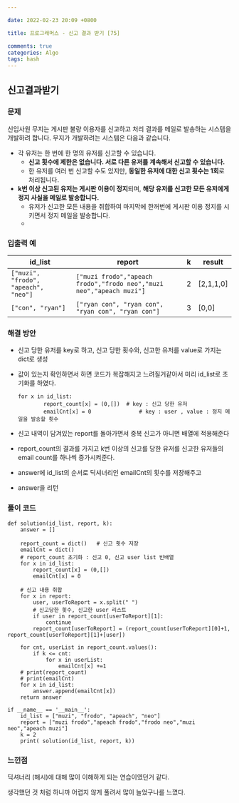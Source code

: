```yaml
---

date: 2022-02-23 20:09 +0800

title: 프로그래머스 - 신고 결과 받기 [75]

comments: true
categories: Algo
tags: hash
---
```


## 신고결과받기

### 문제

신입사원 무지는 게시판 불량 이용자를 신고하고 처리 결과를 메일로 발송하는 시스템을 개발하려 합니다. 무지가 개발하려는 시스템은 다음과 같습니다.

- 각 유저는 한 번에 한 명의 유저를 신고할 수 있습니다.
  - **신고 횟수에 제한은 없습니다. 서로 다른 유저를 계속해서 신고할 수 있습니다.**
  - 한 유저를 여러 번 신고할 수도 있지만, **동일한 유저에 대한 신고 횟수는 1회**로 처리됩니다.
- **k번 이상 신고된 유저는 게시판 이용이 정지**되며, **해당 유저를 신고한 모든 유저에게 정지 사실을 메일로 발송합니다.**
  - 유저가 신고한 모든 내용을 취합하여 마지막에 한꺼번에 게시판 이용 정지를 시키면서 정지 메일을 발송합니다.
  -

### 입출력 예

| id_list                              | report                                                               | k   | result    |
| ------------------------------------ | -------------------------------------------------------------------- | --- | --------- |
| `["muzi", "frodo", "apeach", "neo"]` | `["muzi frodo","apeach frodo","frodo neo","muzi neo","apeach muzi"]` | 2   | [2,1,1,0] |
| `["con", "ryan"]`                    | `["ryan con", "ryan con", "ryan con", "ryan con"]`                   | 3   | [0,0]     |

### 해결 방안

- 신고 당한 유저를 key로 하고, 신고 당한 횟수와, 신고한 유저를 value로 가지는 dict로 생성

- 값이 있는지 확인하면서 하면 코드가 복잡해지고 느려질거같아서 미리 id_list로 초기화를 하였다.

  ```
  for x in id_list:
          report_count[x] = (0,[])	# key : 신고 당한 유저
          emailCnt[x] = 0				# key : user , value : 정지 메일을 발송할 횟수
  ```

- 신고 내역이 담겨있는 report를 돌아가면서 중복 신고가 아니면 배열에 적용해준다
- report_count의 결과를 가지고 k번 이상의 신고를 당한 유저를 신고한 유저들의 email count를 하나씩 증가시켜준다.

- answer에 id_list의 순서로 딕셔너리인 emailCnt의 횟수를 저장해주고
- answer을 리턴

### 풀이 코드

```
def solution(id_list, report, k):
    answer = []

    report_count = dict()   # 신고 횟수 저장
    emailCnt = dict()
    # report_count 초기화 : 신고 0, 신고 user list 빈배열
    for x in id_list:
        report_count[x] = (0,[])
        emailCnt[x] = 0

    # 신고 내용 취합
    for x in report:
        user, userToReport = x.split(" ")
        # 신고당한 횟수, 신고한 user 리스트
        if user in report_count[userToReport][1]:
            continue
        report_count[userToReport] = (report_count[userToReport][0]+1, report_count[userToReport][1]+[user])

    for cnt, userList in report_count.values():
        if k <= cnt:
            for x in userList:
                emailCnt[x] +=1
    # print(report_count)
    # print(emailCnt)
    for x in id_list:
        answer.append(emailCnt[x])
    return answer

if __name__ == '__main__':
    id_list = ["muzi", "frodo", "apeach", "neo"]
    report = ["muzi frodo","apeach frodo","frodo neo","muzi neo","apeach muzi"]
    k = 2
    print( solution(id_list, report, k))
```

### 느낀점

딕셔너리 (해시)에 대해 많이 이해하게 되는 연습이였던거 같다.

생각했던 것 처럼 하니까 어렵지 않게 풀려서 많이 늘었구나를 느꼈다.
